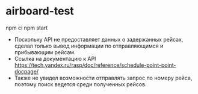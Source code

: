 # airboard-test
  npm ci
  npm start
  
 
 * Поскольку API не предоставляет данных о задержанных рейсах, сделал только вывод информации по отправляющимся и прибывающим рейсам.
 * Ссылка на документацию к API https://tech.yandex.ru/rasp/doc/reference/schedule-point-point-docpage/
 * Также не увидел возможности отправлять запрос по номеру рейса, поэтому поиск ведется среди полученных рейсов.
 

